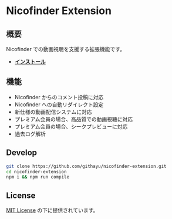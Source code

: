 # Nicofinder Extension

## 概要

Nicofinder での動画視聴を支援する拡張機能です。

- **[インストール](https://chrome.google.com/webstore/detail/nicofinder/jgnhfelllimcnjaoofphfjiepgfkdbed)**

## 機能

- Nicofinder からのコメント投稿に対応
- Nicofinder への自動リダイレクト設定
- 新仕様の動画配信システムに対応
- プレミアム会員の場合、高品質での動画視聴に対応
- プレミアム会員の場合、シークプレビューに対応
- 過去ログ解析

## Develop

```sh
git clone https://github.com/githayu/nicofinder-extension.git
cd nicofinder-extension
npm i && npm run compile
```

## License

[MIT License](LICENSE) の下に提供されています。
